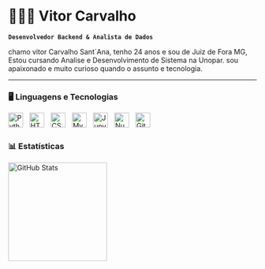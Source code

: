 # 👨🏾‍💻 Vitor Carvalho
**`Desenvolvedor Backend & Analista de Dados`**

 chamo vitor Carvalho Sant`Ana, tenho 24 anos e sou de Juiz de Fora MG, Estou cursando Analise e Desenvolvimento de Sistema na Unopar. sou apaixonado e muito curioso quando o assunto e tecnologia.

---
### 🖥️ Linguagens e Tecnologias 

<img align="left" alt="Python" width="30px" style="padding-right:10px;" src="https://cdn.jsdelivr.net/gh/devicons/devicon/icons/python/python-plain.svg" />


<img align="left" alt="HTML" width="30px" style="padding-right:10px;" src="https://cdn.jsdelivr.net/gh/devicons/devicon/icons/html5/html5-plain.svg" />
<img align="left" alt="CSS" width="30px" style="padding-right:10px;" src="https://cdn.jsdelivr.net/gh/devicons/devicon/icons/css3/css3-plain.svg" />

<img align="left" alt="Mysql" width="30px" style="padding-right:10px;
" src="https://cdn.jsdelivr.net/gh/devicons/devicon@latest/icons/mysql/mysql-original-wordmark.svg" />

<img align="left" alt="Jupyter" width="30px" style="padding-right:10px;" src="https://cdn.jsdelivr.net/gh/devicons/devicon@latest/icons/jupyter/jupyter-original-wordmark.svg" />
 
<img align="left" alt="Numpy" width="30px" style="padding-right:10px;" src="https://cdn.jsdelivr.net/gh/devicons/devicon@latest/icons/numpy/numpy-original-wordmark.svg" />

<img align="left" alt="GitHub" width="30px" style="padding-right:10px;" src="https://cdn.jsdelivr.net/gh/devicons/devicon/icons/github/github-original.svg" />

<br/>
<br/>

### 📊 Estatísticas

<img 
      align="left" 
      alt="GitHub Stats" 
      height="200" 
      src="https://github-readme-stats.vercel.app/api/top-langs/?username=Vitorcar&theme=tokyonight&layout=compact&custom_title=Tecnologias&langs_count=9" 
  />
